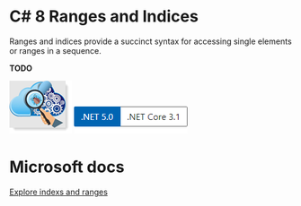 # C# 8 Ranges and Indices

Ranges and indices provide a succinct syntax for accessing single elements or ranges in a sequence.

**TODO**


![img](RangeUnitTest/assets/unitTesting.png) ![img](RangeUnitTest/assets/Versions.png)

# Microsoft docs

[Explore indexs and ranges](https://docs.microsoft.com/en-us/dotnet/csharp/whats-new/tutorials/ranges-indexes)